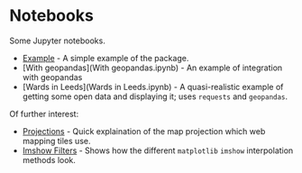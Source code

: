 # Notebooks

Some Jupyter notebooks.

- [Example](Example.ipynb) - A simple example of the package.
- [With geopandas](With geopandas.ipynb) - An example of integration with geopandas
- [Wards in Leeds](Wards in Leeds.ipynb) - A quasi-realistic example of getting some open data and displaying it; uses `requests` and `geopandas`.

Of further interest:

- [Projections](Projections.ipynb) - Quick explaination of the map projection which web mapping tiles use.
- [Imshow Filters](Imshow%20Filters.ipynb) - Shows how the different `matplotlib` `imshow` interpolation methods look.